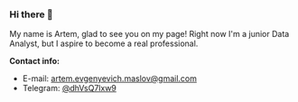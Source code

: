 ### Hi there 👋

My name is Artem, glad to see you on my page! Right now I'm a junior Data Analyst, but I aspire to become a real professional. 

**Contact info:**
* E-mail: artem.evgenyevich.maslov@gmail.com
* Telegram: [@dhVsQ7lxw9]([https://t.me/evg_dbrvn](https://t.me/dhVsQ7lxw9))



<!--
**artem-maslov/artem-maslov** is a ✨ _special_ ✨ repository because its `README.md` (this file) appears on your GitHub profile.

Here are some ideas to get you started:

- 🔭 I’m currently working on ...
- 🌱 I’m currently learning ...
- 👯 I’m looking to collaborate on ...
- 🤔 I’m looking for help with ...
- 💬 Ask me about ...
- 📫 How to reach me: ...
- 😄 Pronouns: ...
- ⚡ Fun fact: ...
-->
